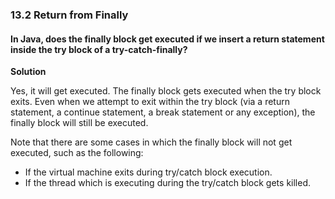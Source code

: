 ### 13.2 Return from Finally

#### In Java, does the finally block get executed if we insert a return statement inside the try block of a try-catch-finally? 

**Solution**

Yes, it will get executed. The finally block gets executed when the try block exits.
Even when we attempt to exit within the try block (via a return statement, a continue
statement, a break statement or any exception), the finally block will still be
executed. 

Note that there are some cases in which the finally block will not get executed, 
such as the following:
- If the virtual machine exits during try/catch block execution. 
- If the thread which is executing during the try/catch block gets killed. 